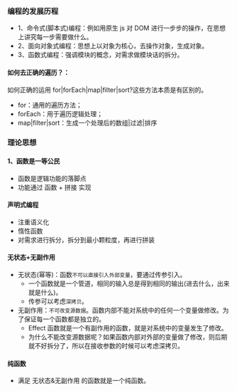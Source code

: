 ### 编程的发展历程

- 1、命令式(脚本式)编程：例如用原生 js 对 DOM 进行一步步的操作，在思想上讲究每一步需要做什么。
- 2、面向对象式编程：思想上以对象为核心，去操作对象，生成对象。
- 3、函数式编程：强调模块的概念，对需求做模块话的拆分。

#### 如何去正确的遍历？：

如何正确的运用 for|forEach|map|filter|sort?这些方法本质是有区别的。

- for：通用的遍历方法；
- forEach：用于遍历逻辑处理；
- map|filter|sort：生成一个处理后的数组|过滤|排序

### 理论思想

#### 1、函数是一等公民

- 函数是逻辑功能的落脚点
- 功能通过 函数 + 拼接 实现

#### 声明式编程

- 注重语义化
- 惰性函数
- 对需求进行拆分，拆分到最小颗粒度，再进行拼装

#### 无状态+无副作用

- 无状态(幂等)：函数`不可以直接引入外部变量`，要通过传参引入。
  - 一个函数就是一个管道，相同的输入总是得到相同的输出(进去什么，出来就是什么)。
  - 传参可以考虑`深拷贝`。
- 无副作用：`不可改变源数据`。函数内部不能对系统中的任何一个变量做修改。为了保证每一个函数都是独立的。
  - Effect 函数就是一个有副作用的函数，就是对系统中的变量发生了修改。
  - 为什么不能改变源数据呢？如果函数内部对外部的变量做了修改，则后期就不好拆分了，所以在接收参数的时候可以考虑深拷贝。

#### 纯函数

- 满足 无状态&无副作用 的函数就是一个纯函数。
